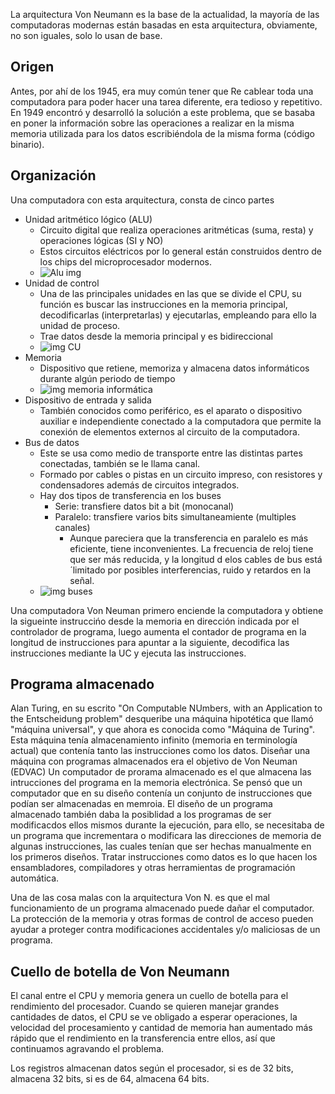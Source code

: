 La arquitectura Von Neumann es la base de la actualidad, la mayoría de las computadoras modernas están basadas en esta arquitectura, obviamente, no son iguales, solo lo usan de base.

## Origen

Antes, por ahí de los 1945, era muy común tener que Re cablear toda una computadora para poder hacer una tarea diferente, era tedioso y repetitivo.
En 1949 encontró y desarrolló la solución a este problema, que se basaba en poner la información sobre las operaciones a realizar en la misma memoria utilizada para los datos escribiéndola de la misma forma (código binario).

## Organización

Una computadora con esta arquitectura, consta de cinco partes
- Unidad aritmético lógico (ALU)
	- Circuito digital que realiza operaciones aritméticas (suma, resta) y operaciones lógicas (SI y NO)
	- Estos circuitos eléctricos por lo general están construidos dentro de los chips del microprocesador modernos.
	- ![Alu img](https://upload.wikimedia.org/wikipedia/commons/thumb/8/82/ALU_symbol.svg/1024px-ALU_symbol.svg.png)
- Unidad de control
	- Una de las principales unidades en las que se divide el CPU, su función es buscar las instrucciones en la memoria principal, decodificarlas (interpretarlas) y ejecutarlas, empleando para ello la unidad de proceso.
	- Trae datos desde la memoria principal y es bidireccional
	- ![img CU](https://external-content.duckduckgo.com/iu/?u=http%3A%2F%2Fhardysoftwareg2sr.blogia.com%2Fupload%2F20110203023550-unidad-de-control.jpg&f=1&nofb=1&ipt=8d50da6ccb3d046eb17de757c42a47f3b59de764daca773713883602368fefdf&ipo=images)
- Memoria
	- Dispositivo que retiene, memoriza y almacena datos informáticos durante algún periodo de tiempo
	- ![img memoria informática](https://external-content.duckduckgo.com/iu/?u=https%3A%2F%2Ftse2.mm.bing.net%2Fth%3Fid%3DOIP.wJpBek-7fYoir8-lfQooDgHaFU%26pid%3DApi&f=1&ipt=5a8f0a7d54294ef3683d30ab16f48533458dc169c5bdacf5456e376410b6bc28&ipo=images)
- Dispositivo de entrada y salida
	- También conocidos como periférico, es el aparato o dispositivo auxiliar e independiente conectado a la computadora que permite la conexión de elementos externos al circuito de la computadora.
- Bus de datos
	- Este se usa como medio de transporte entre las distintas partes conectadas, también se le llama canal.
	- Formado por cables o pistas en un circuito impreso, con resistores y condensadores además de circuitos integrados.
	- Hay dos tipos de transferencia en los buses
		- Serie: transfiere datos bit a bit (monocanal)
		- Paralelo: transfiere varios bits simultaneamiente (multiples canales)
			- Aunque pareciera que la transferencia en paralelo es más eficiente, tiene inconvenientes. La frecuencia de reloj tiene que ser más reducida, y la longitud d elos cables de bus está ´limitado por posibles interferencias, ruido y retardos en la señal.
	- ![img buses](https://external-content.duckduckgo.com/iu/?u=http%3A%2F%2F1.bp.blogspot.com%2F_HZEhKnCpTH0%2FTCtWy7gcozI%2FAAAAAAAAACM%2FlhwbKKPSBXM%2Fs1600%2Fbus.jpg&f=1&nofb=1&ipt=e7ce32c8966db7498407f072ab2de366e92271b7ab1ed09cd051029b91af2904&ipo=images)

Una computadora Von Neuman primero enciende la computadora y obtiene la sigueinte instruccińo desde la memoria en dirección indicada por el controlador de programa, luego aumenta el contador de programa en la longitud de instrucciones para apuntar a la siguiente, decodifica las instrucciones mediante la UC y ejecuta las instrucciones.

## Programa almacenado
Alan Turing, en su escrito "On Computable NUmbers, with an Application to the Entscheidung problem" desqueribe una máquina hipotética que llamó "máquina universal", y que ahora es conocida como "Máquina de Turing". Esta máquina tenía almacenamiento infinito (memoria en terminología actual) que contenía tanto las instrucciones como los datos.
Diseñar una máquina con programas almacenados era el objetivo de Von Neuman (EDVAC)
Un computador de prorama almacenado es el que almacena las intrucciones del programa en la memoria electrónica. Se pensó que un computador que en su diseño contenía un conjunto de instrucciones que podían ser almacenadas en memroia. El diseño de un programa almacenado también daba la posiblidad a los programas de ser modificacdos ellos mismos durante la ejecución, para ello, se necesitaba de un programa que incrementara o modificara las direcciones de memoria de algunas instrucciones, las cuales tenían que ser hechas manualmente en los primeros diseños.
Tratar instrucciones como datos es lo que hacen los ensambladores, compiladores y otras herramientas de programación automática.

Una de las cosa malas con la arquitectura Von N. es que el mal funcionamiento de un programa almacenado puede dañar el computador. La protección de la memoria y otras formas de control de acceso pueden ayudar a proteger contra modificaciones accidentales y/o maliciosas de un programa.

## Cuello de botella de Von Neumann

El canal entre el CPU y memoria genera un cuello de botella para el rendimiento del procesador. Cuando se quieren manejar grandes cantidades de datos, el CPU se ve obligado a esperar operaciones, la velocidad del procesamiento y cantidad de memoria han aumentado más rápido que el rendimiento en la transferencia entre ellos, así que continuamos agravando el problema.

Los registros almacenan datos según el procesador, si es de 32 bits, almacena 32 bits, si es de 64, almacena 64 bits.